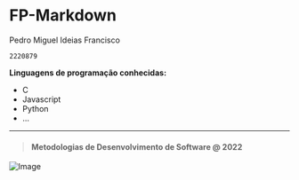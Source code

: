 # FP-Markdown
Pedro Miguel Ideias Francisco

`2220879`

**Linguagens de programação conhecidas:**
* C
* Javascript
* Python
* ...
---
> #### Metodologias de Desenvolvimento de Software @ 2022
![Image](https://www.ipleiria.pt/wp-content/themes/ipleiria/img/logo_ipl_header.png)
